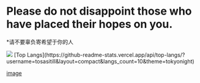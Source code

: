 # Please do not disappoint those who have placed their hopes on you.
*请不要辜负寄希望于你的人

<img src = "https://github-readme-stats-git-masterrstaa-rickstaa.vercel.app/api?username=tosasitill&show_icons=true&count_private=true&include_all_commits=true&bg_color=270deg,91eae4,86a8e7,7f7fd5&title_color=314755&locale=cn"> 
[Top Langs](https://github-readme-stats.vercel.app/api/top-langs/?username=tosasitill&layout=compact&langs_count=10&theme=tokyonight)

[image](https://imgse.com/i/ppTSV3R)
